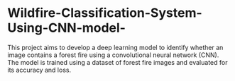 # Wildfire-Classification-System-Using-CNN-model-
This project aims to develop a deep learning model to identify whether an image contains a forest fire using a convolutional neural network (CNN). The model is trained using a dataset of forest fire images and evaluated for its accuracy and loss.
